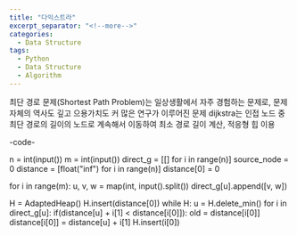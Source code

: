 ```yaml
---
title: "다익스트라"
excerpt_separator: "<!--more-->"
categories:
  - Data Structure
tags:
  - Python
  - Data Structure
  - Algorithm
---
```


최단 경로 문제(Shortest Path Problem)는 일상생활에서 자주 경험하는 문제로, 문제 자체의 역사도 깊고 으용가치도 커 많은 연구가 이루어진 문제
dijkstra는 인접 노드 중 최단 경로의 길이의 노드로 계속해서 이동하여 최소 경로 길이 계산, 적응형 힙 이용

-code-

n = int(input())
m = int(input())
direct_g = [[] for i in range(n)]
source_node = 0
distance = [float("inf") for i in range(n)]
distance[0] = 0

for i in range(m):
u, v, w = map(int, input().split())
direct_g[u].append([v, w])

H = AdaptedHeap()
H.insert(distance[0])
while H:
u = H.delete_min()
for i in direct_g[u]:
if(distance[u] + i[1] < distance[i[0]]):
old = distance[i[0]]
distance[i[0]] = distance[u] + i[1]
H.insert(i[0])
